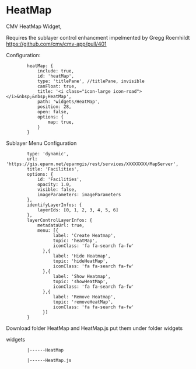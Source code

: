 # HeatMap
CMV HeatMap Widget, 

Requires the sublayer control enhancment impelmented by Gregg Roemhildt
https://github.com/cmv/cmv-app/pull/401



Configuration:

            heatMap: {
                include: true,
                id: 'heatMap',
                type: 'titlePane', //titlePane, invisible
                canFloat: true,
                title: '<i class="icon-large icon-road"></i>&nbsp;&nbsp;HeatMap',
                path: 'widgets/HeatMap',
                position: 28,
                open: false,
                options: {
                    map: true,
                }
            }
            
  Sublayer Menu Configuration
  
            type: 'dynamic',
            url: 'https://gis.eparm.net/eparmgis/rest/services/XXXXXXXX/MapServer',
            title: 'Facilities',
            options: {
                id: 'Facilities',
                opacity: 1.0,
                visible: false,
                imageParameters: imageParameters
            },
            identifyLayerInfos: {
                layerIds: [0, 1, 2, 3, 4, 5, 6]
            },
            layerControlLayerInfos: {
                metadataUrl: true,
                menu: [{
                      label: 'Create Heatmap',
                      topic: 'heatMap',
                      iconClass: 'fa fa-search fa-fw'
                  },{
                      label: 'Hide Heatmap',
                      topic: 'hideHeatMap',
                      iconClass: 'fa fa-search fa-fw'
                  },{
                      label: 'Show Heatmap',
                      topic: 'showHeatMap',
                      iconClass: 'fa fa-search fa-fw'
                  },{
                      label: 'Remove Heatmap',
                      topic: 'removeHeatMap',
                      iconClass: 'fa fa-search fa-fw'
                  }]              
            }


Download folder HeatMap and HeatMap.js put them under folder widgets

widgets

            |------HeatMap
 
            |------HeatMap.js
 





